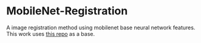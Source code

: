 # MobileNet-Registration
A image registration method using mobilenet base neural network features. This work uses [this repo](https://github.com/imransalam/cnn-registration) as a base.
